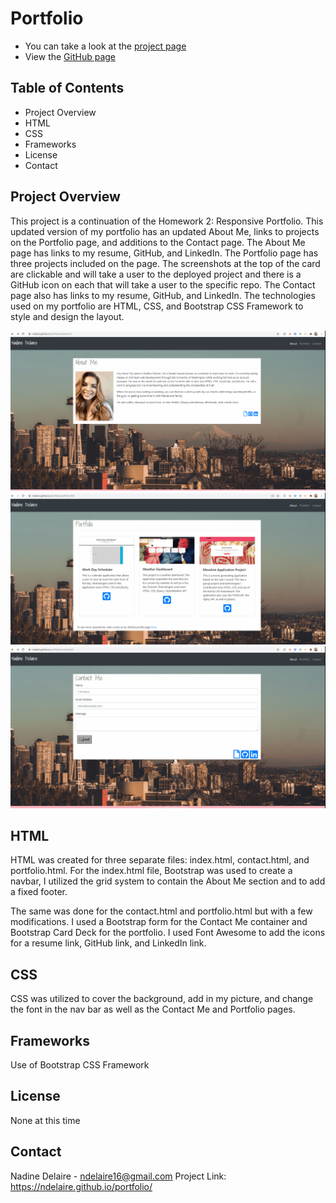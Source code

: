# Portfolio 
* You can take a look at the [project page](https://github.com/ndelaire/portfolio)
* View the [GitHub page](https://ndelaire.github.io/portfolio/) 

## Table of Contents

* Project Overview 
* HTML 
* CSS 
* Frameworks
* License
* Contact

## Project Overview
This project is a continuation of the Homework 2: Responsive Portfolio. This updated version of my portfolio has an updated About Me, links to projects on the Portfolio page, and additions to the Contact page. The About Me page has links to my resume, GitHub, and LinkedIn. The Portfolio page has three projects included on the page. The screenshots at the top of the card are clickable and will take a user to the deployed project and there is a GitHub icon on each that will take a user to the specific repo. The Contact page also has links to my resume, GitHub, and LinkedIn. The technologies used on my portfolio are HTML, CSS, and Bootstrap CSS Framework to style and design the layout. 

![About Me Page Demo](Aboutmepage.gif)
![Portfolio Page Demo](Portfoliopage.gif)
![Contact Page Demo](Contactpage.gif)

## HTML
HTML was created for three separate files: index.html, contact.html, and portfolio.html. For the index.html file, Bootstrap was used to create a navbar, I utilized the grid system to contain the About Me section and to add a fixed footer. 

The same was done for the contact.html and portfolio.html but with a few modifications. I used a Bootstrap form for the Contact Me container and Bootstrap Card Deck for the portfolio. I used Font Awesome to add the icons for a resume link, GitHub link, and LinkedIn link. 


## CSS
CSS was utilized to cover the background, add in my picture, and change the font in the nav bar as well as the Contact Me and Portfolio pages. 

## Frameworks
Use of Bootstrap CSS Framework 


## License 
None at this time

## Contact
Nadine Delaire - ndelaire16@gmail.com 
Project Link:  https://ndelaire.github.io/portfolio/


